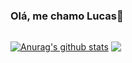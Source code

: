 ### Olá, me chamo Lucas👋
##

<a href="https://github.com/LucasMairon/github-readme-stats"><img align="center" src="https://github-readme-stats.vercel.app/api?username=LucasMairon&show_icons=true&include_all_commits=true&theme=dark&hide_border=true" alt="Anurag's github stats" /></a> 
<a href="https://github.com/LucasMairon/github-readme-stats"><img align="center" src="https://github-readme-stats.vercel.app/api/top-langs/?username=LucasMairon&layout=compact&theme=dark&hide_border=true" /></a> 

## 
